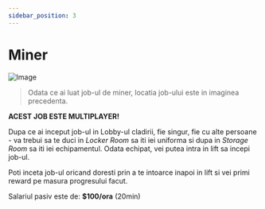 ```yaml
---
sidebar_position: 3
---
```


# Miner

![Image](https://kappa.lol/MoToO-) 
> Odata ce ai luat job-ul de miner, locatia job-ului este in imaginea precedenta. 

**ACEST JOB ESTE MULTIPLAYER!**

Dupa ce ai inceput job-ul in Lobby-ul cladirii, fie singur, fie cu alte persoane - va trebui sa te duci in *Locker Room* sa iti iei uniforma si dupa in *Storage Room* sa iti iei echipamentul. Odata echipat, vei putea intra in lift sa incepi job-ul. 

Poti inceta job-ul oricand doresti prin a te intoarce inapoi in lift si vei primi reward pe masura progresului facut. 

Salariul pasiv este de: **$100/ora** (20min) 
